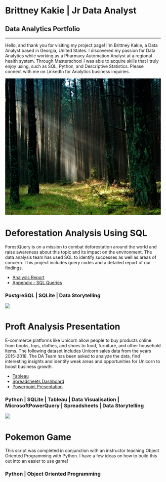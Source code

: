 # Brittney Kakie | Jr Data Analyst
## Data Analytics Portfolio

---

Hello, and thank you for visiting my project page! I'm Brittney Kakie, a Data Analyst based in Georgia, United States. I discovered my passion for Data Analytics while working as a Pharmacy Automation Analyst at a regional health system. Through Masterschool I was able to acquire skills that I truly enjoy using, such as SQL, Python, and Descriptive Statistics. Please connect with me on LinkedIn for Analytics business inquiries.



![](images/forest.jpeg)
# Deforestation Analysis Using SQL
ForestQuery is on a mission to combat deforestation around the world and raise awareness about this topic and its impact on the environment. The data analysis team has used SQL to identify successes as well as areas of concern. This project includes query codes and a detailed report of our findings. 

 * [Analysis Report](https://1drv.ms/b/s!Akf0BCPilEQsgb5lMxpRBs54UK_OlQ?e=29TJs9)
 * [Appendix - SQL Queries](https://1drv.ms/b/s!Akf0BCPilEQsgb5kmnfeVw9XiRuaLw?e=AOGlbs)


### **PostgreSQL | SQLite | Data Storytelling**



![](images/Unicorn-Thumbnail.png)
# Proft Analysis Presentation 
E-commerce platforms like Unicorn allow people to buy products online: from books, toys, clothes, and shoes to food, furniture, and other household items. The following dataset includes Unicorn sales data from the years 2015-2018. The DA Team has been asked to analyze the data, find interesting insights and identify weak areas and opportunities for Unicorn to boost business growth.

 * [Tableau](https://public.tableau.com/views/ProfitAnalysis-UnicornE-commerce/UnicornEcommerceDataAnalysis?:language=en-US&:display_count=n&:origin=viz_share_link)
 * [Spreadsheets Dashboard](https://1drv.ms/x/s!Akf0BCPilEQsgb5iUyoYx85e-h8PQw?e=jgmIYW)
 * [Powerpoint Presentation](https://1drv.ms/p/s!Akf0BCPilEQsgb5Y4Lnm_1EDuGnXmw?e=eRqMPa)

### **Python | SQLite | Tableau | Data Visualisation | MicrosoftPowerQuery | Spreadsheets | Data Storytelling** 

![](images/Pokemon-Thumbnail.jpg)
# Pokemon Game
This script was completed in conjunction with an instructor teaching Object Oriented Programming with Python. I have a few ideas on how to build this out into an easier to use game!

### **Python | Object Oriented Programming**

